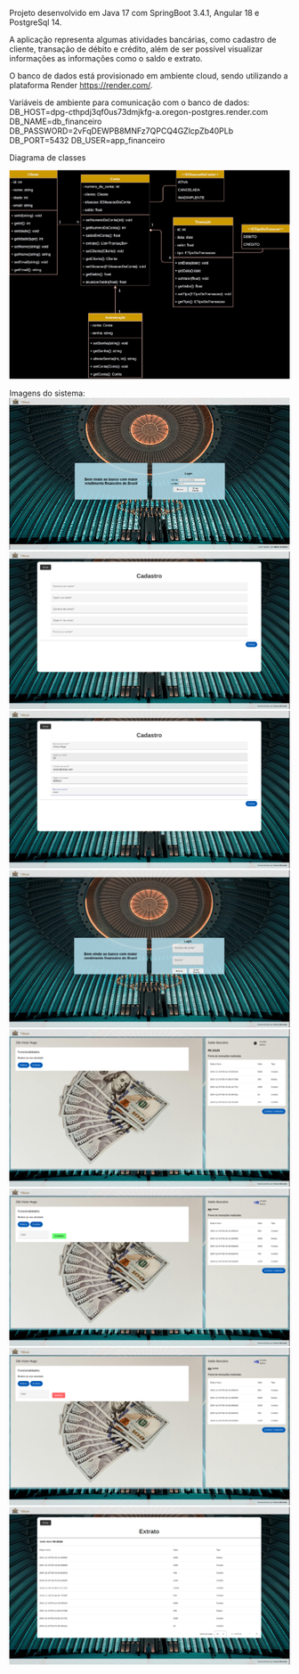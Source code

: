 Projeto desenvolvido em Java 17 com SpringBoot 3.4.1, Angular 18 e PostgreSql 14.

A aplicação representa algumas atividades bancárias, como cadastro de cliente, transação de débito e crédito, além de ser possível visualizar informações as informações como o saldo e extrato.

O banco de dados está provisionado em ambiente cloud, sendo utilizando a plataforma Render https://render.com/.

Variáveis de ambiente para comunicação com o banco de dados:
DB_HOST=dpg-cthpdj3qf0us73dmjkfg-a.oregon-postgres.render.com
DB_NAME=db_financeiro
DB_PASSWORD=2vFqDEWPB8MNFz7QPCQ4GZlcpZb40PLb
DB_PORT=5432
DB_USER=app_financeiro


Diagrama de classes

<img src="./img/uml_financeiro.svg">

Imagens do sistema:
<img src="./img/1.png">
<img src="./img/2.png">
<img src="./img/3.png">
<img src="./img/4.png">
<img src="./img/5.png">
<img src="./img/6.png">
<img src="./img/7.png">
<img src="./img/8.png">
